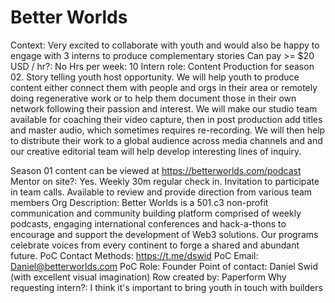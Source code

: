 # Better Worlds

Context: Very excited to collaborate with youth and would also be happy to engage with 3 interns to produce complementary stories 
Can pay >= $20 USD / hr?: No
Hrs per week: 10
Intern role: Content Production for season 02. Story telling youth host opportunity. We will help youth to produce content either connect them with people and orgs in their area or remotely doing regenerative work or to help them document those in their own network following their passion and interest. We will make our studio team available for coaching their video capture, then in post production add titles and master audio, which sometimes requires re-recording. We will then help to distribute their work to a global audience across media channels and and our creative editorial team will help develop interesting lines of inquiry.

Season 01 content can be viewed at https://betterworlds.com/podcast
Mentor on site?: Yes. Weekly 30m regular check in. Invitation to participate in team calls. Available to review and provide direction from various team members
Org Description: Better Worlds is a 501.c3 non-profit communication and community building platform comprised of weekly podcasts, engaging international conferences and hack-a-thons to encourage and support the development of Web3 solutions. Our programs celebrate voices from every continent to forge a shared and abundant future.
PoC Contact Methods: https://t.me/dswid
PoC Email: Daniel@betterworlds.com
PoC Role: Founder
Point of contact: Daniel Swid (with excellent visual imagination)
Row created by: Paperform
Why requesting intern?: I think it's important to bring youth in touch with builders